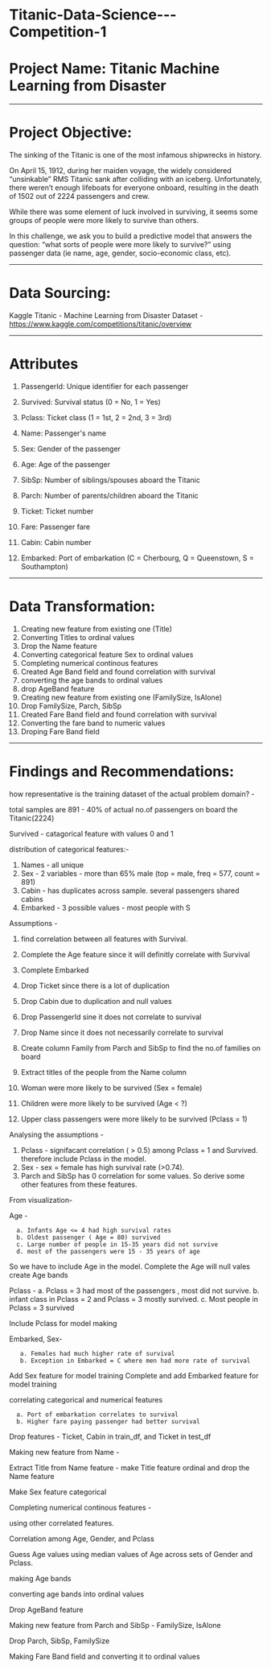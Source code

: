 # Titanic-Data-Science---Competition-1

# Project Name: Titanic Machine Learning from Disaster


----
# Project Objective: 
The sinking of the Titanic is one of the most infamous shipwrecks in history.

On April 15, 1912, during her maiden voyage, the widely considered “unsinkable” RMS Titanic sank after colliding with an iceberg. Unfortunately, there weren’t enough lifeboats for everyone onboard, resulting in the death of 1502 out of 2224 passengers and crew.

While there was some element of luck involved in surviving, it seems some groups of people were more likely to survive than others.

In this challenge, we ask you to build a predictive model that answers the question: “what sorts of people were more likely to survive?” using passenger data (ie name, age, gender, socio-economic class, etc).



----
# Data Sourcing: 
Kaggle Titanic - Machine Learning from Disaster Dataset - https://www.kaggle.com/competitions/titanic/overview

----
# Attributes
1. PassengerId: Unique identifier for each passenger

2. Survived: Survival status (0 = No, 1 = Yes)

3. Pclass: Ticket class (1 = 1st, 2 = 2nd, 3 = 3rd)

4. Name: Passenger's name

5. Sex: Gender of the passenger

6. Age: Age of the passenger

7. SibSp: Number of siblings/spouses aboard the Titanic

8. Parch: Number of parents/children aboard the Titanic

9. Ticket: Ticket number

10. Fare: Passenger fare

11. Cabin: Cabin number

12. Embarked: Port of embarkation (C = Cherbourg, Q = Queenstown, S = Southampton)


----
# Data Transformation:
1. Creating new feature from existing one (Title)
2. Converting Titles to ordinal values
3. Drop the Name feature
4. Converting categorical feature Sex to ordinal values
5. Completing numerical continous features
6. Created Age Band field and found correlation with survival
7. converting the age bands to ordinal values
8. drop AgeBand feature
9. Creating new feature from existing one (FamilySize, IsAlone)
10. Drop FamilySize, Parch, SibSp
11. Created Fare Band field and found correlation with survival
12. Converting the fare band to numeric values
13. Droping Fare Band field



----
# Findings and Recommendations:
how representative is the training dataset of the actual problem domain? - 

total samples are 891 - 40% of actual no.of passengers on board the Titanic(2224)

Survived - catagorical feature with values 0 and 1


distribution of categorical features:-

1. Names - all unique
2. Sex  - 2 variables -  more than 65% male (top = male, freq = 577, count = 891)
3. Cabin - has duplicates across sample. several passengers shared cabins 
4. Embarked - 3 possible values - most people with S


Assumptions - 

1. find correlation between all features with Survival.
2. Complete the Age feature since it will definitly correlate with Survival
3. Complete Embarked
4. Drop Ticket since there is a lot of duplication
5. Drop Cabin due to duplication and null values
6. Drop PassengerId sine it does not correlate to survival
7. Drop Name since it does not necessarily correlate to survival


1. Create column Family from Parch and SibSp to find the no.of families on board
2. Extract titles of the people from the Name column


1. Woman were more likely to be survived (Sex = female)
2. Children were more likely to be survived (Age < ?)
3. Upper class passengers were more likely to be survived (Pclass = 1)


Analysing the assumptions - 

1. Pclass - signifacant correlation ( > 0.5) among Pclass = 1 and Survived. therefore include Pclass in the model.
2. Sex - sex = female has high survival rate (>0.74).
3. Parch and SibSp has 0 correlation for some values. So derive some other features from these features.



From visualization- 

Age - 

      a. Infants Age <= 4 had high survival rates
      b. Oldest passenger ( Age = 80) survived
      c. Large number of people in 15-35 years did not survive
      d. most of the passengers were 15 - 35 years of age
      

So we have to include Age in the model.
Complete the Age will null vales
create Age bands


Pclass - 
       a. Pclass = 3 had most of the passengers , most did not survive.
       b. infant class in Pclass = 2 and Pclass = 3 mostly survived.
       c. Most people in Pclass = 3 survived

Include Pclass for model making
  
Embarked, Sex- 

       a. Females had much higher rate of survival
       b. Exception in Embarked = C where men had more rate of survival

Add Sex feature for model training
Complete and add Embarked feature for model training


correlating categorical and numerical features

      a. Port of embarkation correlates to survival
      b. Higher fare paying passenger had better survival

Drop features - Ticket, Cabin in train_df, and Ticket in test_df

Making new feature from Name - 

Extract Title from Name feature - make Title feature ordinal and drop the Name feature

Make Sex feature categorical

Completing numerical continous features - 

using other correlated features.

Correlation among Age, Gender, and Pclass

Guess Age values using median values of Age across sets of Gender and Pclass.

making Age bands

converting age bands into ordinal values

Drop AgeBand feature

Making new feature from Parch and SibSp - 
FamilySize, IsAlone

Drop Parch, SibSp, FamilySize

Making Fare Band field and converting it to ordinal values
